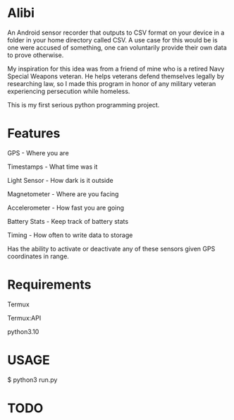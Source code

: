 
# Alibi

An Android sensor recorder that outputs to CSV format on your 
device in a folder in your home directory called CSV. A use case
for this would be is one were accused of something, one can 
voluntarily provide their own data to prove otherwise.

My inspiration for this idea was from a friend of mine who is a
retired Navy Special Weapons veteran. He helps veterans defend
themselves legally by researching law, so I made this program in
honor of any military veteran experiencing persecution while
homeless.

This is my first serious python programming project.

# Features

GPS - Where you are

Timestamps - What time was it

Light Sensor - How dark is it outside

Magnetometer - Where are you facing

Accelerometer - How fast you are going

Battery Stats - Keep track of battery stats

Timing - How often to write data to storage

Has the ability to activate or deactivate any of these sensors given GPS
coordinates in range.

# Requirements

Termux

Termux:API

python3.10

# USAGE

$ python3 run.py

# TODO


